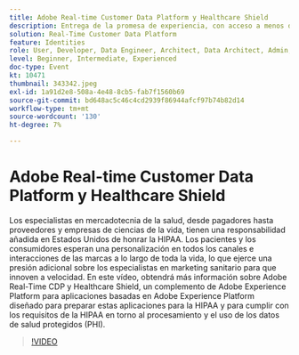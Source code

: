 ```yaml
---
title: Adobe Real-time Customer Data Platform y Healthcare Shield
description: Entrega de la promesa de experiencia, con acceso a menos datos. Tanto si es un anunciante, editor o agencia, este seminario web le ayudará a desbloquear el
solution: Real-Time Customer Data Platform
feature: Identities
role: User, Developer, Data Engineer, Architect, Data Architect, Admin, Leader
level: Beginner, Intermediate, Experienced
doc-type: Event
kt: 10471
thumbnail: 343342.jpeg
exl-id: 1a91d2e8-508a-4e48-8cb5-fab7f1560b69
source-git-commit: bd648ac5c46c4cd2939f86944afcf97b74b82d14
workflow-type: tm+mt
source-wordcount: '130'
ht-degree: 7%

---
```


# Adobe Real-time Customer Data Platform y Healthcare Shield

Los especialistas en mercadotecnia de la salud, desde pagadores hasta proveedores y empresas de ciencias de la vida, tienen una responsabilidad añadida en Estados Unidos de honrar la HIPAA. Los pacientes y los consumidores esperan una personalización en todos los canales e interacciones de las marcas a lo largo de toda la vida, lo que ejerce una presión adicional sobre los especialistas en marketing sanitario para que innoven a velocidad. En este vídeo, obtendrá más información sobre Adobe Real-Time CDP y Healthcare Shield, un complemento de Adobe Experience Platform para aplicaciones basadas en Adobe Experience Platform diseñado para preparar estas aplicaciones para la HIPAA y para cumplir con los requisitos de la HIPAA en torno al procesamiento y el uso de los datos de salud protegidos (PHI).

>[!VIDEO](https://video.tv.adobe.com/v/343342/?quality=12&learn=on)
